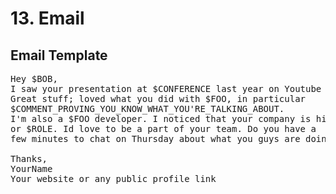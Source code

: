 # 13. Email

## Email Template

<pre>
Hey $BOB,
I saw your presentation at $CONFERENCE last year on Youtube (rr point to some work they have done).
Great stuff; loved what you did with $FOO, in particular
$COMMENT_PROVING_YOU_KNOW_WHAT_YOU'RE_TALKING_ABOUT.
I'm also a $FOO developer. I noticed that your company is hiring
or $ROLE. Id love to be a part of your team. Do you have a
few minutes to chat on Thursday about what you guys are doing?

Thanks,
YourName
Your website or any public profile link
</pre>
